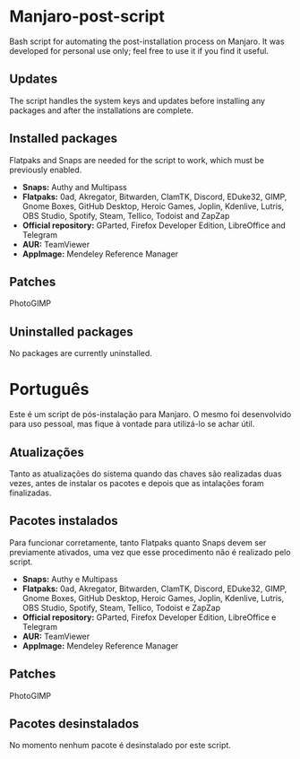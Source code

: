 # Manjaro-post-script
Bash script for automating the post-installation process on Manjaro. It was developed for personal use only; feel free to use it if you find it useful.

## Updates
The script handles the system keys and updates before installing any packages and after the installations are complete.

## Installed packages
Flatpaks and Snaps are needed for the script to work, which must be previously enabled.
* **Snaps:** Authy and Multipass
* **Flatpaks:** 0ad, Akregator, Bitwarden, ClamTK, Discord, EDuke32, GIMP, Gnome Boxes, GitHub Desktop, Heroic Games, Joplin, Kdenlive, Lutris, OBS Studio, Spotify, Steam, Tellico, Todoist and ZapZap
* **Official repository:** GParted, Firefox Developer Edition, LibreOffice and Telegram
* **AUR:** TeamViewer
* **AppImage:** Mendeley Reference Manager

## Patches
PhotoGIMP

## Uninstalled packages
No packages are currently uninstalled.

# Português
Este é um script de pós-instalação para Manjaro. O mesmo foi desenvolvido para uso pessoal, mas fique à vontade para utilizá-lo se achar útil.

## Atualizações
Tanto as atualizações do sistema quando das chaves são realizadas duas vezes, antes de instalar os pacotes e depois que as intalações foram finalizadas.

## Pacotes instalados
Para funcionar corretamente, tanto Flatpaks quanto Snaps devem ser previamente ativados, uma vez que esse procedimento não é realizado pelo script.
* **Snaps:** Authy e Multipass
* **Flatpaks:** 0ad, Akregator, Bitwarden, ClamTK, Discord, EDuke32, GIMP, Gnome Boxes, GitHub Desktop, Heroic Games, Joplin, Kdenlive, Lutris, OBS Studio, Spotify, Steam, Tellico, Todoist e ZapZap
* **Official repository:** GParted, Firefox Developer Edition, LibreOffice e Telegram
* **AUR:** TeamViewer
* **AppImage:** Mendeley Reference Manager

## Patches
PhotoGIMP

## Pacotes desinstalados
No momento nenhum pacote é desinstalado por este script.

